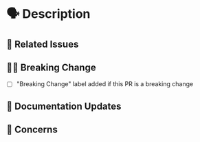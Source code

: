 # 🗣 Description

<!-- include a description about your pull request and changes, and why these changes need to be made -->

## 🔨 Related Issues

<!-- list any linked issues this pull request will close, or exclude if none -->

## ⛓️‍💥 Breaking Change

<!-- Remove this block is this PR is not a breaking change -->

* [ ] "Breaking Change" label added if this PR is a breaking change

## 📄 Documentation Updates

<!-- list any documentation related issues, cookbook recipes or video content related to this PR -->

## 🤔 Concerns

<!-- list any particular concerns you have about this pull request that you want reviewers to directly address, or exclude if none -->
